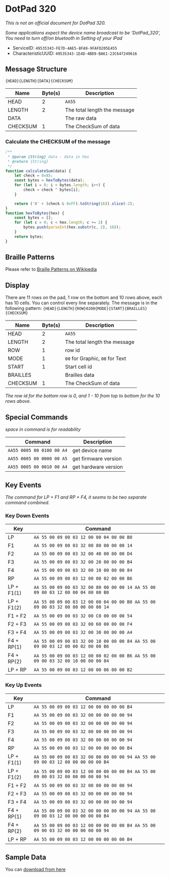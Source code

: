# DotPad 320
*This is not an official document for DotPad 320.*

*Some applications expect the device name broadcast to be 'DotPad_320',
You need to turn off/on bluetooth in Setting of your iPad*

- ServiceID: `49535343-FE7D-4AE5-8FA9-9FAFD205E455`
- CharacteristicUUID: `49535343-1E4D-4BD9-BA61-23C647249616`

## Message Structure

`{HEAD}{LENGTH}{DATA}{CHECKSUM}`

| Name     | Byte(s)      | Description                  |
|----------|--------------|------------------------------|
| HEAD     | 2            | `AA55`                       |
| LENGTH   | 2            | The total length the message |
| DATA     |              | The raw data                 |
| CHECKSUM | 1            | The CheckSum of data         |

### Calculate the CHECKSUM of the message
```javascript
/**
 * @param {String} data - data in hex
 * @return {String}
 */
function calculateSum(data) {
    let check = 0xA5;
    const bytes = hexToBytes(data);
    for (let i = 0; i < bytes.length; i++) {
        check = check ^ bytes[i];
    }

    return ('0' + (check & 0xFF).toString(16)).slice(-2);
}
function hexToBytes(hex) {
    const bytes = [];
    for (let c = 0; c < hex.length; c += 2) {
        bytes.push(parseInt(hex.substr(c, 2), 16));
    }
    return bytes;
}
```

## Braille Patterns

Please refer to [Braille Patterns on Wikipedia](https://en.wikipedia.org/wiki/Braille_Patterns)

## Display

There are 11 rows on the pad, 1 row on the bottom and 10 rows above, each has 10 cells.
You can control every line separately. The message is in the following
pattern: `{HEAD}{LENGTH}{ROW}0200{MODE}{START}{BRAILLES}{CHECKSUM}` 

| Name     | Byte(s)      | Description                     |
|----------|--------------|---------------------------------|
| HEAD     | 2            | `AA55`                          |
| LENGTH   | 2            | The total length the message    |
| ROW      | 1            | row id                          |
| MODE     | 1            | `00` for Graphic, `08` for Text |
| START    | 1            | Start cell id                   |
| BRAILLES |              | Brailles data                   |
| CHECKSUM | 1            | The CheckSum of data            |

*The row id for the bottom row is 0, and 1 - 10 from top to bottom for the 10 rows above.*

## Special Commands
*space in command is for readability*

| Command                   | Description          |
|---------------------------|----------------------|
| `AA55 0005 00 0100 00 A4` | get device name      |
| `AA55 0005 00 0000 00 A5` | get firmware version |
| `AA55 0005 00 0010 00 A4` | get hardware version |

## Key Events

*The command for LP + F1 and RP + F4, it seems to be two separate command combined.*

### Key Down Events

| Key | Command |
|----|----|
| LP          | `AA 55 00 09 00 03 12 00 00 04 00 00 B0`
| F1          | `AA 55 00 09 00 03 32 00 80 00 00 00 14`
| F2          | `AA 55 00 09 00 03 32 00 40 00 00 00 D4`
| F3          | `AA 55 00 09 00 03 32 00 20 00 00 00 B4`
| F4          | `AA 55 00 09 00 03 32 00 10 00 00 00 84`
| RP          | `AA 55 00 09 00 03 12 00 00 02 00 00 B6`
| LP + F1(1)  | `AA 55 00 09 00 03 32 00 80 00 00 00 14 AA 55 00 09 00 03 12 00 00 04 00 00 B0`
| LP + F1(2)  | `AA 55 00 09 00 03 12 00 00 04 00 00 B0 AA 55 00 09 00 03 32 00 80 00 00 00 14`
| F1 + F2     | `AA 55 00 09 00 03 32 00 C0 00 00 00 54`
| F2 + F3     | `AA 55 00 09 00 03 32 00 60 00 00 00 F4`
| F3 + F4     | `AA 55 00 09 00 03 32 00 30 00 00 00 A4`
| F4 + RP(1)  | `AA 55 00 09 00 03 32 00 10 00 00 00 84 AA 55 00 09 00 03 12 00 00 02 00 00 B6`
| F4 + RP(2)  | `AA 55 00 09 00 03 12 00 00 02 00 00 B6 AA 55 00 09 00 03 32 00 10 00 00 00 84`
| LP + RP     | `AA 55 00 09 00 03 12 00 00 06 00 00 B2`

### Key Up Events

| Key | Command |
|----|----|
| LP           | `AA 55 00 09 00 03 12 00 00 00 00 00 B4`
| F1           | `AA 55 00 09 00 03 32 00 00 00 00 00 94`
| F2           | `AA 55 00 09 00 03 32 00 00 00 00 00 94`
| F3           | `AA 55 00 09 00 03 32 00 00 00 00 00 94`
| F4           | `AA 55 00 09 00 03 32 00 00 00 00 00 94`
| RP           | `AA 55 00 09 00 03 12 00 00 00 00 00 B4`
| LP + F1(1)   | `AA 55 00 09 00 03 32 00 00 00 00 00 94 AA 55 00 09 00 03 12 00 00 00 00 00 B4`
| LP + F1(2)   | `AA 55 00 09 00 03 12 00 00 00 00 00 B4 AA 55 00 09 00 03 32 00 00 00 00 00 94`
| F1 + F2      | `AA 55 00 09 00 03 32 00 00 00 00 00 94`
| F2 + F3      | `AA 55 00 09 00 03 32 00 00 00 00 00 94`
| F3 + F4      | `AA 55 00 09 00 03 32 00 00 00 00 00 94`
| F4 + RP(1)   | `AA 55 00 09 00 03 32 00 00 00 00 00 94 AA 55 00 09 00 03 12 00 00 00 00 00 B4`
| F4 + RP(2)   | `AA 55 00 09 00 03 12 00 00 00 00 00 B4 AA 55 00 09 00 03 32 00 00 00 00 00 94`
| LP + RP      | `AA 55 00 09 00 03 12 00 00 00 00 00 B4`

## Sample Data

You can [download from here](./dotpad-sample.csv)
